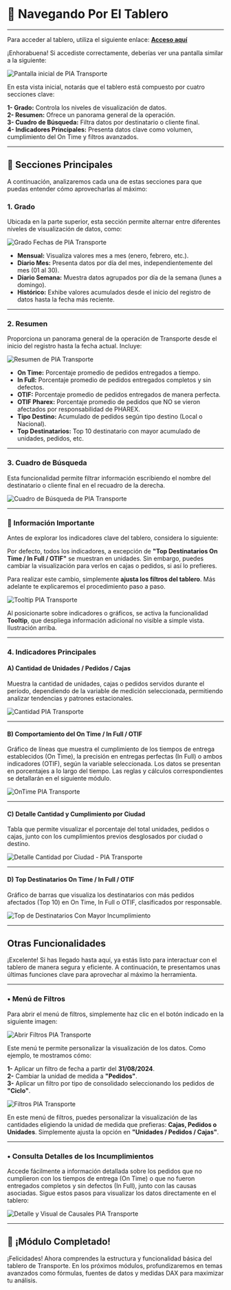 # 🎯 Navegando Por El Tablero

<!-- Ruta para assets en producción (GitHub): "https://josemaestreb.github.io/docs.pia/_asset/03_transporte/"  -->

---
Para acceder al tablero, utiliza el siguiente enlace: <a href="http://129.146.161.23/portal_pharex/operative/Tablero-PIA-Transporte.html" target="_blank"><strong>Acceso aquí</strong></a>

¡Enhorabuena! Si accediste correctamente, deberías ver una pantalla similar a la siguiente:  

<img src="https://josemaestreb.github.io/docs.pia/_asset/03_transporte/00-dashboard.png" alt="Pantalla inicial de PIA Transporte" loading="lazy"/>  

En esta vista inicial, notarás que el tablero está compuesto por cuatro secciones clave:

**1- Grado:** Controla los niveles de visualización de datos.  
**2- Resumen:** Ofrece un panorama general de la operación.  
**3- Cuadro de Búsqueda:** Filtra datos por destinatario o cliente final.  
**4- Indicadores Principales:** Presenta datos clave como volumen, cumplimiento del On Time y filtros avanzados.  

---

## 🧩 Secciones Principales
A continuación, analizaremos cada una de estas secciones para que puedas entender cómo aprovecharlas al máximo:  

### 1. Grado
Ubicada en la parte superior, esta sección permite alternar entre diferentes niveles de visualización de datos, como:  

<img src="https://josemaestreb.github.io/docs.pia/_asset/03_transporte/01-grado.png" alt="Grado Fechas de PIA Transporte" loading="lazy"/>  

- **Mensual:** Visualiza valores mes a mes (enero, febrero, etc.).
- **Diario Mes:** Presenta datos por día del mes, independientemente del mes (01 al 30).
- **Diario Semana:** Muestra datos agrupados por día de la semana (lunes a domingo).
- **Histórico:** Exhibe valores acumulados desde el inicio del registro de datos hasta la fecha más reciente.

---

### 2. Resumen
Proporciona un panorama general de la operación de Transporte desde el inicio del registro hasta la fecha actual. Incluye:  

<img src="https://josemaestreb.github.io/docs.pia/_asset/03_transporte/01-resumen.png" alt="Resumen de PIA Transporte" loading="lazy"/>  

- **On Time:** Porcentaje promedio de pedidos entregados a tiempo.
- **In Full:** Porcentaje promedio de pedidos entregados completos y sin defectos.
- **OTIF:** Porcentaje promedio de pedidos entregados de manera perfecta.
- **OTIF Pharex:** Porcentaje promedio de pedidos que NO se vieron afectados por responsabilidad de PHAREX.
- **Tipo Destino:** Acumulado de pedidos según tipo destino (Local o Nacional).
- **Top Destinatarios:** Top 10 destinatario con mayor acumulado de unidades, pedidos, etc.

---

### 3. Cuadro de Búsqueda
Esta funcionalidad permite filtrar información escribiendo el nombre del destinatario o cliente final en el recuadro de la derecha.

<img src="https://josemaestreb.github.io/docs.pia/_asset/03_transporte/02-destinatario.png" alt="Cuadro de Búsqueda de PIA Transporte" loading="lazy"/>  

---

### 📣 Información Importante

Antes de explorar los indicadores clave del tablero, considera lo siguiente:

Por defecto, todos los indicadores, a excepción de **"Top Destinatarios On Time / In Full / OTIF"** se muestran en unidades. Sin embargo, puedes cambiar la visualización para verlos en cajas o pedidos, si así lo prefieres.

Para realizar este cambio, simplemente **ajusta los filtros del tablero**. Más adelante te explicaremos el procedimiento paso a paso.

<img src="https://josemaestreb.github.io/docs.pia/_asset/03_transporte/03-tooltip.gif" alt="Tooltip PIA Transporte" loading="lazy"/>  

<p class="tip">Al posicionarte sobre indicadores o gráficos, se activa la funcionalidad <strong>Tooltip</strong>, que despliega información adicional no visible a simple vista. Ilustración arriba.</p>

---

### 4. Indicadores Principales

#### A) Cantidad de Unidades / Pedidos / Cajas
Muestra la cantidad de unidades, cajas o pedidos servidos durante el período, dependiendo de la variable de medición seleccionada, permitiendo analizar tendencias y patrones estacionales.  

<img src="https://josemaestreb.github.io/docs.pia/_asset/03_transporte/04-cantidad.png" alt="Cantidad PIA Transporte" loading="lazy"/>  

---

#### B) Comportamiento del On Time / In Full / OTIF
Gráfico de líneas que muestra el cumplimiento de los tiempos de entrega establecidos (On Time), la precisión en entregas perfectas (In Full) o ambos indicadores (OTIF), según la variable seleccionada. Los datos se presentan en porcentajes a lo largo del tiempo. Las reglas y cálculos correspondientes se detallarán en el siguiente módulo.  

<img src="https://josemaestreb.github.io/docs.pia/_asset/03_transporte/05-on-time.png" alt="OnTime PIA Transporte" loading="lazy"/>  

---

#### C) Detalle Cantidad y Cumplimiento por Ciudad
Tabla que permite visualizar el porcentaje del total unidades, pedidos o cajas, junto con los cumplimientos previos desglosados por ciudad o destino.  

<img src="https://josemaestreb.github.io/docs.pia/_asset/03_transporte/06-detalle-ciudad.png" alt="Detalle Cantidad por Ciudad - PIA Transporte" loading="lazy"/>  

---

#### D) Top Destinatarios On Time / In Full / OTIF
Gráfico de barras que visualiza los destinatarios con más pedidos afectados (Top 10) en On Time, In Full o OTIF, clasificados por responsable.  

<img src="https://josemaestreb.github.io/docs.pia/_asset/03_transporte/07-top-destinatarios.png" alt="Top de Destinatarios Con Mayor Incumplimiento" loading="lazy"/> 

---

## Otras Funcionalidades

¡Excelente! Si has llegado hasta aquí, ya estás listo para interactuar con el tablero de manera segura y eficiente. A continuación, te presentamos unas últimas funciones clave para aprovechar al máximo la herramienta.

---

### • Menú de Filtros

Para abrir el menú de filtros, simplemente haz clic en el botón indicado en la siguiente imagen:

<img src="https://josemaestreb.github.io/docs.pia/_asset/03_transporte/08-menu-filtros.png" alt="Abrir Filtros PIA Transporte" loading="lazy"/> 

Este menú te permite personalizar la visualización de los datos. Como ejemplo, te mostramos cómo:

**1-** Aplicar un filtro de fecha a partir del **31/08/2024**.  
**2-** Cambiar la unidad de medida a **"Pedidos"**.  
**3-** Aplicar un filtro por tipo de consolidado seleccionando los pedidos de **"Ciclo"**.

<img src="https://josemaestreb.github.io/docs.pia/_asset/03_transporte/09-aplicacion-de-filtros.gif" alt="Filtros PIA Transporte" loading="lazy"/> 

<p class="tip">En este menú de filtros, puedes personalizar la visualización de las cantidades eligiendo la unidad de medida que prefieras: <strong>Cajas, Pedidos o Unidades</strong>. Simplemente ajusta la opción en <strong>"Unidades / Pedidos / Cajas"</strong>.</p>

---

### • Consulta Detalles de los Incumplimientos

Accede fácilmente a información detallada sobre los pedidos que no cumplieron con los tiempos de entrega (On Time) o que no fueron entregados completos y sin defectos (In Full), junto con las causas asociadas. Sigue estos pasos para visualizar los datos directamente en el tablero:  

<img src="https://josemaestreb.github.io/docs.pia/_asset/03_transporte/10-funciones-adicionales.gif" alt="Detalle y Visual de Causales PIA Transporte" loading="lazy"/>  

---

## 🎉 ¡Módulo Completado!

¡Felicidades! Ahora comprendes la estructura y funcionalidad básica del tablero de Transporte. En los próximos módulos, profundizaremos en temas avanzados como fórmulas, fuentes de datos y medidas DAX para maximizar tu análisis.
